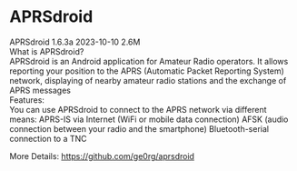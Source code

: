 # APRSdroid
APRSdroid 1.6.3a 2023-10-10 2.6M                                                
What is APRSdroid?                                                              
APRSdroid is an Android application for Amateur Radio operators. It allows reporting your position to the APRS (Automatic Packet Reporting System) network, displaying of nearby amateur radio stations and the exchange of APRS messages                                                                       
Features:                                
You can use APRSdroid to connect to the APRS network via different means:
APRS-IS via Internet (WiFi or mobile data connection)
AFSK (audio connection between your radio and the smartphone)
Bluetooth-serial connection to a TNC

More Details:
https://github.com/ge0rg/aprsdroid
